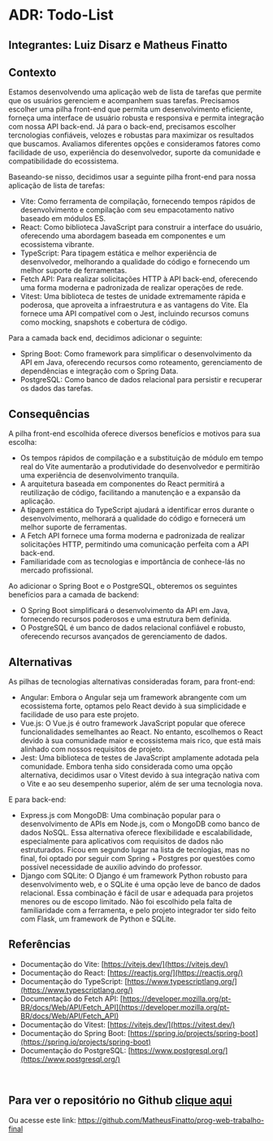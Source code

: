 # ADR: Todo-List

## Integrantes: Luiz Disarz e Matheus Finatto

## Contexto

Estamos desenvolvendo uma aplicação web de lista de tarefas que permite que os usuários gerenciem e acompanhem suas tarefas. Precisamos escolher uma pilha front-end que permita um desenvolvimento eficiente, forneça uma interface de usuário robusta e responsiva e permita integração com nossa API back-end. Já para o back-end, precisamos escolher tercnologias confiáveis, velozes e robustas para maximizar os resultados que buscamos. Avaliamos diferentes opções e consideramos fatores como facilidade de uso, experiência do desenvolvedor, suporte da comunidade e compatibilidade do ecossistema.

Baseando-se nisso, decidimos usar a seguinte pilha front-end para nossa aplicação de lista de tarefas:

- Vite: Como ferramenta de compilação, fornecendo tempos rápidos de desenvolvimento e compilação com seu empacotamento nativo baseado em módulos ES.
- React: Como biblioteca JavaScript para construir a interface do usuário, oferecendo uma abordagem baseada em componentes e um ecossistema vibrante.
- TypeScript: Para tipagem estática e melhor experiência de desenvolvedor, melhorando a qualidade do código e fornecendo um melhor suporte de ferramentas.
- Fetch API: Para realizar solicitações HTTP à API back-end, oferecendo uma forma moderna e padronizada de realizar operações de rede.
- Vitest: Uma biblioteca de testes de unidade extremamente rápida e poderosa, que aproveita a infraestrutura e as vantagens do Vite. Ela fornece uma API compatível com o Jest, incluindo recursos comuns como mocking, snapshots e cobertura de código.

Para a camada back end, decidimos adicionar o seguinte:

- Spring Boot: Como framework para simplificar o desenvolvimento da API em Java, oferecendo recursos como roteamento, gerenciamento de dependências e integração com o Spring Data.
- PostgreSQL: Como banco de dados relacional para persistir e recuperar os dados das tarefas.

## Consequências

A pilha front-end escolhida oferece diversos benefícios e motivos para sua escolha:
- Os tempos rápidos de compilação e a substituição de módulo em tempo real do Vite aumentarão a produtividade do desenvolvedor e permitirão uma experiência de desenvolvimento tranquila.
- A arquitetura baseada em componentes do React permitirá a reutilização de código, facilitando a manutenção e a expansão da aplicação.
- A tipagem estática do TypeScript ajudará a identificar erros durante o desenvolvimento, melhorará a qualidade do código e fornecerá um melhor suporte de ferramentas.
- A Fetch API fornece uma forma moderna e padronizada de realizar solicitações HTTP, permitindo uma comunicação perfeita com a API back-end.
- Familiaridade com as tecnologias e importância de conhece-lás no mercado profissional.

Ao adicionar o Spring Boot e o PostgreSQL, obteremos os seguintes benefícios para a camada de backend:
- O Spring Boot simplificará o desenvolvimento da API em Java, fornecendo recursos poderosos e uma estrutura bem definida.
- O PostgreSQL é um banco de dados relacional confiável e robusto, oferecendo recursos avançados de gerenciamento de dados.


## Alternativas

As pilhas de tecnologias alternativas consideradas foram, para front-end:
- Angular: Embora o Angular seja um framework abrangente com um ecossistema forte, optamos pelo React devido à sua simplicidade e facilidade de uso para este projeto.
- Vue.js: O Vue.js é outro framework JavaScript popular que oferece funcionalidades semelhantes ao React. No entanto, escolhemos o React devido à sua comunidade maior e ecossistema mais rico, que está mais alinhado com nossos requisitos de projeto.
- Jest: Uma biblioteca de testes de JavaScript amplamente adotada pela comunidade. Embora tenha sido considerada como uma opção alternativa, decidimos usar o Vitest devido à sua integração nativa com o Vite e ao seu desempenho superior, além de ser uma tecnologia nova.

E para back-end:
- Express.js com MongoDB: Uma combinação popular para o desenvolvimento de APIs em Node.js, com o MongoDB como banco de dados NoSQL. Essa alternativa oferece flexibilidade e escalabilidade, especialmente para aplicativos com requisitos de dados não estruturados. Ficou em segundo lugar na lista de tecnlogias, mas no final, foi optado por seguir com Spring + Postgres por questões como possível necessidade de auxilio advindo do professor.
- Django com SQLite: O Django é um framework Python robusto para desenvolvimento web, e o SQLite é uma opção leve de banco de dados relacional. Essa combinação é fácil de usar e adequada para projetos menores ou de escopo limitado. Não foi escolhido pela falta de familiaridade com a ferramenta, e pelo projeto integrador ter sido feito com Flask, um framework de Python e SQLite.

## Referências

- Documentação do Vite: [https://vitejs.dev/](https://vitejs.dev/)
- Documentação do React: [https://reactjs.org/](https://reactjs.org/)
- Documentação do TypeScript: [https://www.typescriptlang.org/](https://www.typescriptlang.org/)
- Documentação do Fetch API: [https://developer.mozilla.org/pt-BR/docs/Web/API/Fetch_API](https://developer.mozilla.org/pt-BR/docs/Web/API/Fetch_API)
- Documentação do Vitest: [https://vitejs.dev/](https://vitest.dev/)
- Documentação do Spring Boot: [https://spring.io/projects/spring-boot](https://spring.io/projects/spring-boot)
- Documentação do PostgreSQL: [https://www.postgresql.org/](https://www.postgresql.org/)

<br/>

## Para ver o  repositório no Github [clique aqui](https://github.com/MatheusFinatto/prog-web-trabalho-final)
Ou acesse este link: https://github.com/MatheusFinatto/prog-web-trabalho-final
